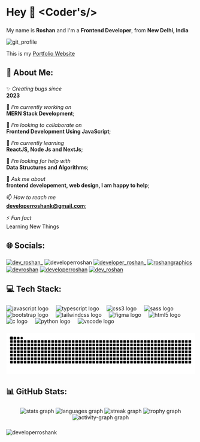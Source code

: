 <h1 align="left">Hey 👋 &lt;Coder's/&gt; </h1>

###

My name is **Roshan** and I'm a **Frontend Developer**, from **New Delhi, India**

![git_profile](https://github.com/developerroshank/developerroshank/assets/127415063/653023dd-da3a-44e5-8ab5-7364ec4aa8ae)

This is my [Portfolio Website](https://devlroshan.netlify.app/)

###

<h2 align="left">💫 About Me:</h2>

###

✨ *Creating bugs since* <br>
    **2023**
    
🔭 *I’m currently working on* <br>
   **MERN Stack Development**;

👯 *I’m looking to collaborate on* <br>
   **Frontend Development Using JavaScript**;

🌱 *I’m currently learning* <br>
   **ReactJS, Node Js and NextJs**;

🤝 *I’m looking for help with* <br>
   **Data Structures and Algorithms**;

💬 *Ask me about* <br>
   **frontend developement, web design, I am happy to help**;

📫 *How to reach me* <br>
   **developerroshank@gmail.com**;

⚡ *Fun fact* <br>
   Learning New Things

###

<h2 align="left">🌐 Socials:</h2>
  
###

<p align="left">
  <a href="https://twitter.com/dev_roshan_" target="blank"><img align="center"
          src="https://raw.githubusercontent.com/rahuldkjain/github-profile-readme-generator/master/src/images/icons/Social/twitter.svg"
          alt="dev_roshan_" height="30" width="40" /></a>
  <a href="https://linkedin.com/in/developerroshan" target="blank" style="text-decoration: none;"><img
          align="center"
          src="https://raw.githubusercontent.com/rahuldkjain/github-profile-readme-generator/master/src/images/icons/Social/linked-in-alt.svg"
          alt="developerroshan" height="30" width="40" /></a>
  <a href="https://instagram.com/developer_roshan_" target="blank"><img align="center"
          src="https://raw.githubusercontent.com/rahuldkjain/github-profile-readme-generator/master/src/images/icons/Social/instagram.svg"
          alt="developer_roshan_" height="30" width="40" /></a>
  <a href="https://www.behance.net/roshangraphics" target="blank"><img align="center"
          src="https://raw.githubusercontent.com/rahuldkjain/github-profile-readme-generator/master/src/images/icons/Social/behance.svg"
          alt="roshangraphics" height="30" width="40" /></a>
  <a href="https://www.codechef.com/users/devroshan" target="blank"><img align="center"
          src="https://cdn.jsdelivr.net/npm/simple-icons@3.1.0/icons/codechef.svg" alt="devroshan" height="30"
          width="40" /></a>
  <a href="https://www.hackerrank.com/developerroshan" target="blank"><img align="center"
          src="https://raw.githubusercontent.com/rahuldkjain/github-profile-readme-generator/master/src/images/icons/Social/hackerrank.svg"
          alt="developerroshan" height="30" width="40" /></a>
  <a href="https://www.leetcode.com/dev_roshan" target="blank">
      <img align="center" src="https://raw.githubusercontent.com/rahuldkjain/github-profile-readme-generator/master/src/images/icons/Social/leet-code.svg"
          alt="dev_roshan" height="30" width="40" /></a>
</p>

###

<h2 align="left">💻 Tech Stack:</h2> 

###

<div align="left">
  <img src="https://cdn.jsdelivr.net/gh/devicons/devicon/icons/javascript/javascript-original.svg" height="40" alt="javascript logo"  />
  <img width="12" />
  <img src="https://cdn.jsdelivr.net/gh/devicons/devicon/icons/typescript/typescript-original.svg" height="40" alt="typescript logo"  />
  <img width="12" />
  <img src="https://cdn.jsdelivr.net/gh/devicons/devicon/icons/css3/css3-original.svg" height="40" alt="css3 logo"  />
  <img width="12" />
  <img src="https://cdn.jsdelivr.net/gh/devicons/devicon/icons/sass/sass-original.svg" height="40" alt="sass logo"  />
  <img width="12" />
  <img src="https://cdn.jsdelivr.net/gh/devicons/devicon/icons/bootstrap/bootstrap-original.svg" height="40" alt="bootstrap logo"  />
  <img width="12" />
  <img src="https://cdn.jsdelivr.net/gh/devicons/devicon/icons/tailwindcss/tailwindcss-original-wordmark.svg" height="40" alt="tailwindcss logo"  />
  <img width="12" />
  <img src="https://cdn.jsdelivr.net/gh/devicons/devicon/icons/figma/figma-original.svg" height="40" alt="figma logo"  />
  <img width="12" />
  <img src="https://cdn.jsdelivr.net/gh/devicons/devicon/icons/html5/html5-original.svg" height="40" alt="html5 logo"  />
  <img width="12" />
  <img src="https://cdn.jsdelivr.net/gh/devicons/devicon/icons/c/c-original.svg" height="40" alt="c logo"  />
  <img width="12" />
  <img src="https://cdn.jsdelivr.net/gh/devicons/devicon/icons/python/python-original.svg" height="40" alt="python logo"  />
  <img width="12" />
  <img src="https://cdn.jsdelivr.net/gh/devicons/devicon/icons/vscode/vscode-original.svg" height="40" alt="vscode logo"  />
</div>

###

<img src="https://raw.githubusercontent.com/developerroshank/developerroshank/output/snake.svg" alt="Snake animation" />

###

<h2 align="left">📊 GitHub Stats:</h2>

###

<div align="center">
  <img src="https://github-readme-stats.vercel.app/api?username=developerroshank&hide_title=false&hide_rank=false&show_icons=true&include_all_commits=true&count_private=true&disable_animations=false&theme=dracula&locale=en&hide_border=false&order=1" height="150" alt="stats graph"  />
  
  <img src="https://github-readme-stats.vercel.app/api/top-langs?username=developerroshank&locale=en&hide_title=false&layout=compact&card_width=320&langs_count=5&theme=dracula&hide_border=false&order=2" height="150" alt="languages graph"  />
  
  <img src="https://streak-stats.demolab.com?user=developerroshank&locale=en&mode=daily&theme=dracula&hide_border=false&border_radius=5&order=3" height="150" alt="streak graph"  />
  
  <img src="https://github-profile-trophy.vercel.app?username=developerroshank&theme=dracula&column=-1&row=1&margin-w=8&margin-h=8&no-bg=false&no-frame=false&order=4" height="150" alt="trophy graph"  />
  <img src="https://github-readme-activity-graph.vercel.app/graph?username=developerroshank&radius=16&theme=react&area=true&order=5" height="300" alt="activity-graph graph"  />
</div>

###

###

<p align="left"> <img src="https://komarev.com/ghpvc/?username=developerroshank&label=Profile%20views&color=0e75b6&style=flat" alt="developerroshank" /> </p>

###
